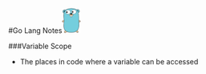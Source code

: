#Go Lang Notes<img src="./logo.png" height="50" width="auto">  

###Variable Scope
- The places in code where a variable can be accessed